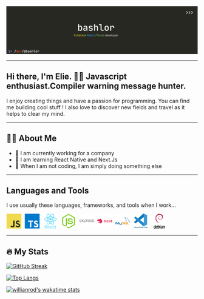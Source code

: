 
<div>
<img src="https://raw.githubusercontent.com/bashlor/bashlor/703c4951025249a44b6f3bcc4c7a9057c5a23c32/banner.png" />
</div>

---

## Hi there, I'm Elie. 💪🏿 Javascript enthusiast.Compiler warning message hunter.


I enjoy creating things and have a passion for programming. You can find me building cool stuff  ! I also love to discover new fields and travel as it helps to clear my mind.

---

## 👨🏿 About Me

* 🏢 I am currently working for a company
* 🌱 I am learning React Native and Next.Js
* 🎳 When I am not coding, I am simply doing something else


---

##  Languages and Tools

I use usually these languages, frameworks, and tools when I work...

<div>
  <img src="https://github.com/devicons/devicon/blob/master/icons/javascript/javascript-original.svg" title="Javascript" alt="Javacript" width="40" height="40"/>&nbsp;
  <img src="https://github.com/devicons/devicon/blob/master/icons/typescript/typescript-original.svg" title="Typescript" alt="Typescript" width="40" height="40"/>&nbsp;
  <img src="https://github.com/devicons/devicon/blob/master/icons/react/react-original-wordmark.svg" title="React" alt="React" width="40" height="40"/>&nbsp;
  <img src="https://github.com/devicons/devicon/blob/master/icons/nodejs/nodejs-original.svg" title="Node.Js" alt="Node.JS" width="40" height="40"/>&nbsp;
  <img src="https://github.com/devicons/devicon/blob/master/icons/express/express-original-wordmark.svg" title="express" alt="express" width="40" height="40"/>&nbsp;
  <img src="https://github.com/devicons/devicon/blob/master/icons/nestjs/nestjs-plain-wordmark.svg" title="NestJS" alt="NestJS" width="40" height="40"/>&nbsp;
  <img src="https://github.com/devicons/devicon/blob/master/icons/mysql/mysql-original-wordmark.svg" title="MySQL" alt="MySQL" width="40" height="40"/>&nbsp;
  <img src="https://github.com/devicons/devicon/blob/master/icons/vscode/vscode-original-wordmark.svg" title="VSCode" alt="VSCode" width="40" height="40"/>&nbsp;
  <img src="https://github.com/devicons/devicon/blob/master/icons/debian/debian-original-wordmark.svg" title="Debian" alt="Debian" width="40" height="40"/>&nbsp;
</div>

---

## 🔥 My Stats

[![GitHub Streak](http://github-readme-streak-stats.herokuapp.com?user=bashlor&hide_border=true&date_format=j%20M%5B%20Y%5D)](https://git.io/streak-stats)


[![Top Langs](https://github-readme-stats.vercel.app/api/top-langs/?username=bashlor)](https://github.com/anuraghazra/github-readme-stats)

[![willianrod's wakatime stats](https://github-readme-stats.vercel.app/api/wakatime?username=bashlor)](https://github.com/anuraghazra/github-readme-stats)
